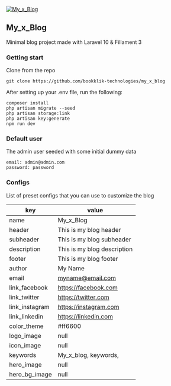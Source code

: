 [![My_x_Blog](https://lh3.googleusercontent.com/u/3/drive-viewer/AITFw-ydSqCU5UXLZFm8j80YeDuB-AwkKjyG-xcsWDCX7em0x72OmbvCR1WCjBf5cx8PU8cu9L6AtPG07X2AbhbhcEHr4ULF=w3840-h2017)](https://github.com/a-hakim)

## My_x_Blog

Minimal blog project made with Laravel 10 & Fillament 3

### Getting start

Clone from the repo

```
git clone https://github.com/bookklik-technologies/my_x_blog
```

After setting up your .env file, run the following:

```
composer install
php artisan migrate --seed
php artisan storage:link
php artisan key:generate
npm run dev
```

### Default user

The admin user seeded with some initial dummy data

```
email: admin@admin.com
password: password
```

### Configs

List of preset configs that you can use to customize the blog


| key            | value                       |
| ---------------- | ----------------------------- |
| name           | My_x_Blog                   |
| header         | This is my blog header      |
| subheader      | This is my blog subheader   |
| description    | This is my blog description |
| footer         | This is my blog footer      |
| author         | My Name                     |
| email          | myname@email.com            |
| link_facebook  | https://facebook.com        |
| link_twitter   | https://twitter.com         |
| link_instagram | https://instagram.com       |
| link_linkedin  | https://linkedin.com        |
| color_theme    | #ff6600                     |
| logo_image     | null                        |
| icon_image     | null                        |
| keywords       | My_x_blog, keywords,        |
| hero_image     | null                        |
| hero_bg_image  | null                        |
